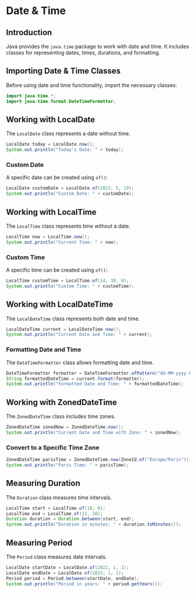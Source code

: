 # Date & Time

## Introduction
Java provides the `java.time` package to work with date and time. It includes classes for representing dates, times, durations, and formatting.

## Importing Date & Time Classes
Before using date and time functionality, import the necessary classes:

```java
import java.time.*;
import java.time.format.DateTimeFormatter;
```

## Working with LocalDate
The `LocalDate` class represents a date without time.

```java
LocalDate today = LocalDate.now();
System.out.println("Today's Date: " + today);
```

### Custom Date
A specific date can be created using `of()`:

```java
LocalDate customDate = LocalDate.of(2023, 5, 10);
System.out.println("Custom Date: " + customDate);
```

## Working with LocalTime
The `LocalTime` class represents time without a date.

```java
LocalTime now = LocalTime.now();
System.out.println("Current Time: " + now);
```

### Custom Time
A specific time can be created using `of()`:

```java
LocalTime customTime = LocalTime.of(14, 30, 0);
System.out.println("Custom Time: " + customTime);
```

## Working with LocalDateTime
The `LocalDateTime` class represents both date and time.

```java
LocalDateTime current = LocalDateTime.now();
System.out.println("Current Date and Time: " + current);
```

### Formatting Date and Time
The `DateTimeFormatter` class allows formatting date and time.

```java
DateTimeFormatter formatter = DateTimeFormatter.ofPattern("dd-MM-yyyy HH:mm:ss");
String formattedDateTime = current.format(formatter);
System.out.println("Formatted Date and Time: " + formattedDateTime);
```

## Working with ZonedDateTime
The `ZonedDateTime` class includes time zones.

```java
ZonedDateTime zonedNow = ZonedDateTime.now();
System.out.println("Current Date and Time with Zone: " + zonedNow);
```

### Convert to a Specific Time Zone

```java
ZonedDateTime parisTime = ZonedDateTime.now(ZoneId.of("Europe/Paris"));
System.out.println("Paris Time: " + parisTime);
```

## Measuring Duration
The `Duration` class measures time intervals.

```java
LocalTime start = LocalTime.of(10, 0);
LocalTime end = LocalTime.of(12, 30);
Duration duration = Duration.between(start, end);
System.out.println("Duration in minutes: " + duration.toMinutes());
```

## Measuring Period
The `Period` class measures date intervals.

```java
LocalDate startDate = LocalDate.of(2022, 1, 1);
LocalDate endDate = LocalDate.of(2023, 1, 1);
Period period = Period.between(startDate, endDate);
System.out.println("Period in years: " + period.getYears());
```


